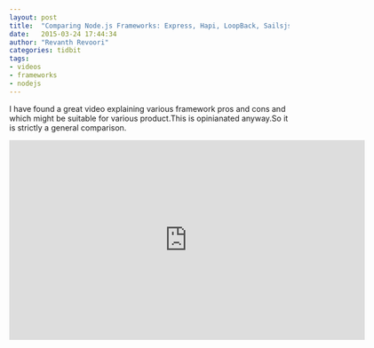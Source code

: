 ```yaml
---
layout: post
title:  "Comparing Node.js Frameworks: Express, Hapi, LoopBack, Sailsjs and Meteor"
date:   2015-03-24 17:44:34
author: "Revanth Revoori"
categories: tidbit
tags:
- videos
- frameworks
- nodejs	
---
```

<div><p>I have found a great video explaining various framework pros and cons and which might be suitable for various product.This is opinianated anyway.So it is strictly a general comparison.</p></div>
<div class="video">
<iframe width="640" height="360" src="https://www.youtube.com/embed/WOVmr6CjgNw" frameborder="0" allowfullscreen></iframe>
</div>
